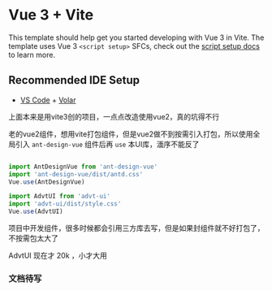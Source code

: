 # Vue 3 + Vite

This template should help get you started developing with Vue 3 in Vite. The template uses Vue 3 `<script setup>` SFCs, check out the [script setup docs](https://v3.vuejs.org/api/sfc-script-setup.html#sfc-script-setup) to learn more.

## Recommended IDE Setup

- [VS Code](https://code.visualstudio.com/) + [Volar](https://marketplace.visualstudio.com/items?itemName=Vue.volar)

上面本来是用vite3创的项目，一点点改造使用vue2，真的坑得不行

老的vue2组件，想用vite打包组件，但是vue2做不到按需引入打包，所以使用全局引入 `ant-design-vue` 组件后再 `use` 本UI库，湎序不能反了


```js

import AntDesignVue from 'ant-design-vue'
import 'ant-design-vue/dist/antd.css'
Vue.use(AntDesignVue)

import AdvtUI from 'advt-ui'
import 'advt-ui/dist/style.css'
Vue.use(AdvtUI)

```

项目中开发组件，很多时候都会引用三方库去写，但是如果封组件就不好打包了，不按需包太大了

AdvtUI 现在才 20k ，小才大用

### 文档待写

